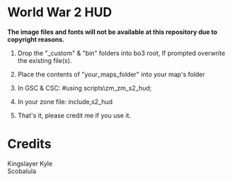 # World War 2 HUD

**The image files and fonts will not be available at this repository due to copyright reasons.**

1) Drop the "_custom" & "bin" folders into bo3 root, If prompted overwrite the existing file(s).

2) Place the contents of "your_maps_folder" into your map's folder

3) In GSC & CSC:
#using scripts\zm\_zm_s2_hud;

4) In your zone file:
include,s2_hud

5) That's it, please credit me if you use it.

# Credits

Kingslayer Kyle  
Scobalula
